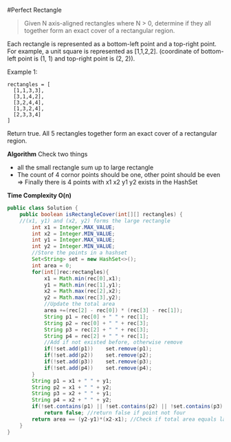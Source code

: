 #Perfect Rectangle
>Given N axis-aligned rectangles where N > 0, determine if they all together form an exact cover of a rectangular region.

Each rectangle is represented as a bottom-left point and a top-right point. For example, a unit square is represented as [1,1,2,2]. (coordinate of bottom-left point is (1, 1) and top-right point is (2, 2)).

Example 1:
```
rectangles = [
  [1,1,3,3],
  [3,1,4,2],
  [3,2,4,4],
  [1,3,2,4],
  [2,3,3,4]
]
```
Return true. All 5 rectangles together form an exact cover of a rectangular region.

**Algorithm**
Check two things
* all the small rectangle sum up to large rectangle
* The count of 4 cornor points should be one, other point should be even => Finally there is 4 points with x1 x2 y1 y2 exists in the HashSet

**Time Complexity O(n)**
```java
public class Solution {
    public boolean isRectangleCover(int[][] rectangles) {
    //(x1, y1) and (x2, y2) forms the large rectangle
        int x1 = Integer.MAX_VALUE;
        int x2 = Integer.MIN_VALUE;
        int y1 = Integer.MAX_VALUE;
        int y2 = Integer.MIN_VALUE;
        //Store the points in a hashset
        Set<String> set = new HashSet<>();
        int area = 0;
        for(int[]rec:rectangles){
            x1 = Math.min(rec[0],x1);
            y1 = Math.min(rec[1],y1);
            x2 = Math.max(rec[2],x2);
            y2 = Math.max(rec[3],y2);
            //Update the total area
            area +=(rec[2] - rec[0]) * (rec[3] - rec[1]);
            String p1 = rec[0] + " " + rec[1];
            String p2 = rec[0] + " " + rec[3];
            String p3 = rec[2] + " " + rec[3];
            String p4 = rec[2] + " " + rec[1];
            //Add if not existed before, otherwise remove
            if(!set.add(p1))    set.remove(p1);
            if(!set.add(p2))    set.remove(p2);
            if(!set.add(p3))    set.remove(p3);
            if(!set.add(p4))    set.remove(p4);
        }
        String p1 = x1 + " " + y1;
        String p2 = x1 + " " + y2;
        String p3 = x2 + " " + y1;
        String p4 = x2 + " " + y2;
        if(!set.contains(p1) || !set.contains(p2) || !set.contains(p3) || !set.contains(p4) || set.size()!=4)
            return false; //return false if point not four
        return area == (y2-y1)*(x2-x1); //Check if total area equals large area
    }
}
```
